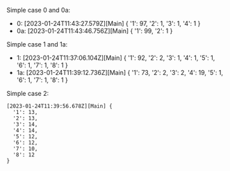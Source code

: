 Simple case 0 and 0a:
  - 0: [2023-01-24T11:43:27.579Z][Main] { '1': 97, '2': 1, '3': 1, '4': 1 }
  - 0a: [2023-01-24T11:43:46.756Z][Main] { '1': 99, '2': 1 }

Simple case 1 and 1a:

  - 1: [2023-01-24T11:37:06.104Z][Main] { '1': 92, '2': 2, '3': 1, '4': 1, '5': 1, '6': 1, '7': 1, '8': 1 }
  - 1a: [2023-01-24T11:39:12.736Z][Main] { '1': 73, '2': 2, '3': 2, '4': 19, '5': 1, '6': 1, '7': 1, '8': 1 }

Simple case 2:

```
[2023-01-24T11:39:56.678Z][Main] {
  '1': 13,
  '2': 13,
  '3': 14,
  '4': 14,
  '5': 12,
  '6': 12,
  '7': 10,
  '8': 12
}
```